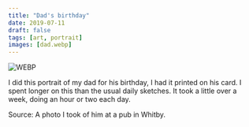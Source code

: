 ```yaml
---
title: "Dad's birthday"
date: 2019-07-11
draft: false
tags: [art, portrait]
images: [dad.webp]
---
```


![WEBP](dad.webp "Dad")

I did this portrait of my dad for his birthday, I had it printed on his card. I spent longer on this than the usual daily sketches. It took a little over a week, doing an hour or two each day.

Source: A photo I took of him at a pub in Whitby.
